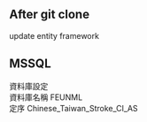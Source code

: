 After git clone
---
update entity framework

MSSQL
---
資料庫設定  
資料庫名稱 FEUNML  
定序 Chinese_Taiwan_Stroke_CI_AS  
